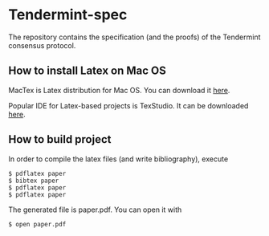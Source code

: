# Tendermint-spec

The repository contains the specification (and the proofs) of the Tendermint
consensus protocol.

## How to install Latex on Mac OS

MacTex is Latex distribution for Mac OS. You can download it [here](http://www.tug.org/mactex/mactex-download.html).

Popular IDE for Latex-based projects is TexStudio. It can be downloaded
[here](https://www.texstudio.org/).

## How to build project

In order to compile the latex files (and write bibliography), execute

`$ pdflatex paper` <br/>
`$ bibtex paper` <br/>
`$ pdflatex paper` <br/>
`$ pdflatex paper` <br/>

The generated file is paper.pdf. You can open it with

`$ open paper.pdf`


